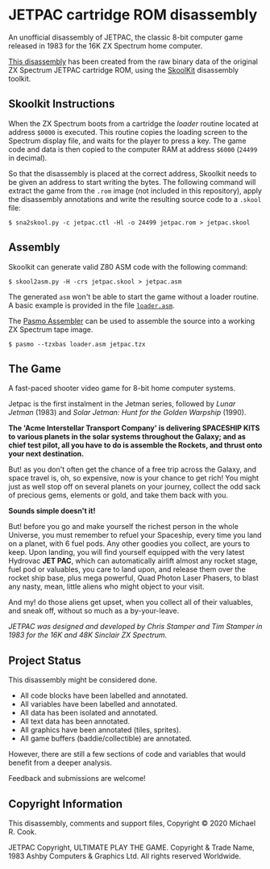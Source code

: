 # JETPAC cartridge ROM disassembly

An unofficial disassembly of JETPAC, the classic 8-bit computer game released
in 1983 for the 16K ZX Spectrum home computer.

[This disassembly](https://github.com/mrcook/jetpac-disassembly) has been
created from the raw binary data of the original ZX Spectrum JETPAC
cartridge ROM, using the [SkoolKit](http://skoolkit.ca) disassembly toolkit.


## Skoolkit Instructions

When the ZX Spectrum boots from a cartridge the _loader_ routine located at
address `$0000` is executed. This routine copies the loading screen to the
Spectrum display file, and waits for the player to press a key. The game code
and data is then copied to the computer RAM at address `$6000`
(`24499` in decimal).

So that the disassembly is placed at the correct address, Skoolkit needs to be
given an address to start writing the bytes. The following command will extract
the game from the `.rom` image (not included in this repository), apply the
disassembly annotations and write the resulting source code to a `.skool` file:

    $ sna2skool.py -c jetpac.ctl -Hl -o 24499 jetpac.rom > jetpac.skool


## Assembly

Skoolkit can generate valid Z80 ASM code with the following command:

    $ skool2asm.py -H -crs jetpac.skool > jetpac.asm

The generated `asm` won't be able to start the game without a loader routine.
A basic example is provided in the file
[`loader.asm`](https://github.com/mrcook/jetpac-disassembly/blob/master/loader.asm).

The [Pasmo Assembler](http://pasmo.speccy.org/) can be used to assemble the
source into a working ZX Spectrum tape image.

    $ pasmo --tzxbas loader.asm jetpac.tzx



## The Game

A fast-paced shooter video game for 8-bit home computer systems.

Jetpac is the first instalment in the Jetman series, followed by _Lunar Jetman_
(1983) and _Solar Jetman: Hunt for the Golden Warpship_ (1990).


  **The 'Acme Interstellar Transport Company' is delivering
  SPACESHIP KITS  to various planets in the solar systems
  throughout the Galaxy; and as chief test pilot, all you
  have to do is assemble the Rockets, and thrust onto your
  next destination.**

  But! as you don't often get the chance of a free trip across the
  Galaxy, and space travel is, oh, so expensive, now is your
  chance to get rich! You might just as well stop off on several
  planets on your journey, collect the odd sack of precious gems,
  elements or gold, and take them back with you.

  **Sounds simple doesn't it!**

  But! before you go and make yourself the richest person in the
  whole Universe, you must remember to refuel your Spaceship,
  every time you land on a planet, with 6 fuel pods. Any other
  goodies you collect, are yours to keep. Upon landing, you will
  find yourself equipped with the very latest Hydrovac **JET PAC**,
  which can automatically airlift almost any rocket stage, fuel
  pod or valuables, you care to land upon, and release them over
  the rocket ship base, plus mega powerful, Quad Photon Laser
  Phasers, to blast any nasty, mean, little aliens who might
  object to your visit.

  And my! do those aliens get upset, when you collect all of their
  valuables, and sneak off, without so much as a by-your-leave.


_JETPAC was designed and developed by Chris Stamper and Tim Stamper in 1983 for
the 16K and 48K Sinclair ZX Spectrum._


## Project Status

This disassembly might be considered done.

- All code blocks have been labelled and annotated.
- All variables have been labelled and annotated.
- All data has been isolated and annotated.
- All text data has been annotated.
- All graphics have been annotated (tiles, sprites).
- All game buffers (baddie/collectible) are annotated.

However, there are still a few sections of code and variables that would
benefit from a deeper analysis.

Feedback and submissions are welcome!


## Copyright Information

This disassembly, comments and support files, Copyright © 2020 Michael R. Cook.

JETPAC Copyright, ULTIMATE PLAY THE GAME. Copyright & Trade Name, 1983 Ashby Computers & Graphics Ltd. All rights reserved Worldwide.
